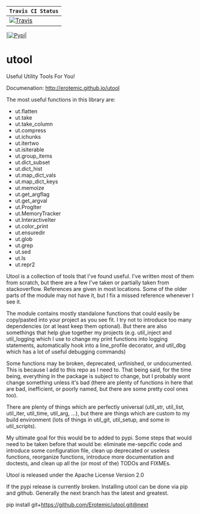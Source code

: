 |  **`Travis CI Status`**   |
|-------------------|
|[![Travis](https://img.shields.io/travis/Erotemic/utool.svg)](https://travis-ci.org/Erotemic/utool)|

|[![Pypi](https://img.shields.io/pypi/v/utool.svg)](https://pypi.python.org/pypi/utool)|


utool
=====

Useful Utility Tools For You!

Documenation: http://erotemic.github.io/utool

The most useful functions in this library are:

* ut.flatten
* ut.take
* ut.take_column
* ut.compress
* ut.ichunks
* ut.itertwo
* ut.isiterable
* ut.group_items
* ut.dict_subset
* ut.dict_hist
* ut.map_dict_vals
* ut.map_dict_keys
* ut.memoize
* ut.get_argflag
* ut.get_argval
* ut.ProgIter
* ut.MemoryTracker
* ut.InteractiveIter
* ut.color_print
* ut.ensuredir
* ut.glob
* ut.grep
* ut.sed
* ut.ls
* ut.repr2

Utool is a collection of tools that I've found useful. I've written most of them
from scratch, but there are a few I've taken or partially taken from
stackoverflow. References are given in most locations. Some of the older parts
of the module may not have it, but I fix a missed reference whenever I see it.

The module contains mostly standalone functions that could easily be
copy/pasted into your project as you see fit. I try not to introduce too many
dependencies (or at least keep them optional). But there are also somethings
that help glue together my projects (e.g. util_inject and util_logging which I
use to change my print functions into logging statements, automatically hook
into a line_profile decorator, and util_dbg which has a lot of useful
debugging commands)

Some functions may be broken, deprecated, unfinished, or undocumented. This is
because I add to this repo as I need to. That being said, for the time being,
everything in the package is subject to change, but I probably wont change
something unless it's bad (there are plenty of functions in here that are bad,
inefficient, or poorly named, but there are some pretty cool ones too).

There are plenty of things which are perfectly universal (util_str, util_list,
util_iter, util_time, util_arg, ...), but there are things which are custom to my build
environment (lots of things in util_git, util_setup, and some in util_scripts). 

My ultimate goal for this would be to added to pypi. Some steps that would need
to be taken before that would be: eliminate me-sepcific code and introduce some
configuration file, clean up deprecated or useless functions, reorganize
functions, introduce more documentation and doctests, and clean up all the (or
most of the) TODOs and FIXMEs.

Utool is released under the Apache License Version 2.0

If the pypi release is currently broken. Installing utool can be done via pip
and github. Generally the next branch has the latest and greatest.

pip install git+https://github.com/Erotemic/utool.git@next
